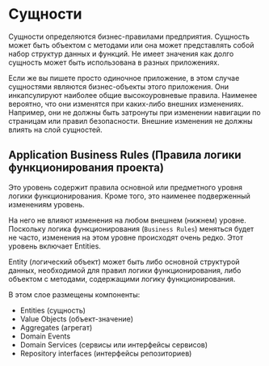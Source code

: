 # Сущности

Сущности определяются бизнес-правилами предприятия. Сущность может быть объектом с методами или она может представлять собой набор структур данных и функций. Не имеет значения как долго сущность может быть использована в разных приложениях.

Если же вы пишете просто одиночное приложение, в этом случае сущностями являются бизнес-объекты этого приложения. Они инкапсулируют наиболее общие высокоуровневые правила. Наименее вероятно, что они изменятся при каких-либо внешних изменениях. Например, они не должны быть затронуты при изменении навигации по страницам или правил безопасности. Внешние изменения не должны влиять на слой сущностей.

## Application Business Rules (Правила логики функционирования проекта)

Это уровень содержит правила основной или предметного уровня логики функционирования. Кроме того, это наименее подверженный изменениям уровень.

На него не влияют изменения на любом внешнем (нижнем) уровне. Поскольку логика функционирования (`Business Rules`) меняться будет не часто, изменения на этом уровне происходят очень редко. Этот уровень включает Entities.

Entity (логический объект) может быть либо основной структурой данных, необходимой для правил логики функционирования, либо объектом с методами, содержащими логику функционирования.

В этом слое размещены компоненты:

* Entities (сущность)
* Value Objects (объект-значение)
* Aggregates (агрегат)
* Domain Events
* Domain Services (сервисы или интерфейсы сервисов)
* Repository interfaces (интерфейсы репозиториев)
